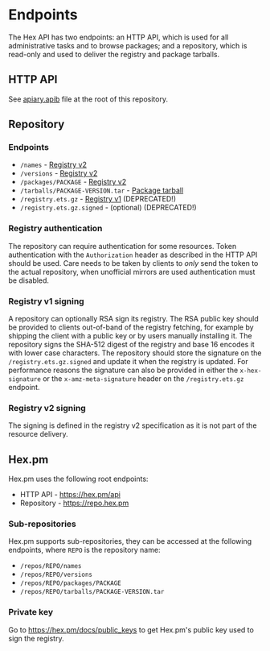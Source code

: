 # Endpoints

The Hex API has two endpoints: an HTTP API, which is used for all administrative tasks and to browse packages; and a repository, which is read-only and used to deliver the registry and package tarballs.

## HTTP API

See [apiary.apib](https://github.com/hexpm/specifications/blob/master/apiary.apib) file at the root of this repository.

## Repository

### Endpoints

  * `/names` - [Registry v2](https://github.com/hexpm/specifications/blob/master/registry-v2.md)
  * `/versions` - [Registry v2](https://github.com/hexpm/specifications/blob/master/registry-v2.md)
  * `/packages/PACKAGE` - [Registry v2](https://github.com/hexpm/specifications/blob/master/registry-v2.md)
  * `/tarballs/PACKAGE-VERSION.tar` - [Package tarball](https://github.com/hexpm/specifications/blob/master/package_tarball.md)
  * `/registry.ets.gz` - [Registry v1](https://github.com/hexpm/specifications/blob/master/registry-v1.md) (DEPRECATED!)
  * `/registry.ets.gz.signed` - (optional) (DEPRECATED!)

### Registry authentication

The repository can require authentication for some resources. Token authentication with the `Authorization` header as described in the HTTP API should be used. Care needs to be taken by clients to *only* send the token to the actual repository, when unofficial mirrors are used authentication must be disabled.

### Registry v1 signing

A repository can optionally RSA sign its registry. The RSA public key should be provided to clients out-of-band of the registry fetching, for example by shipping the client with a public key or by users manually installing it. The repository signs the SHA-512 digest of the registry and base 16 encodes it with lower case characters. The repository should store the signature on the `/registry.ets.gz.signed` and update it when the registry is updated. For performance reasons the signature can also be provided in either the `x-hex-signature` or the `x-amz-meta-signature` header on the `/registry.ets.gz` endpoint.

### Registry v2 signing

The signing is defined in the registry v2 specification as it is not part of the resource delivery.

## Hex.pm

Hex.pm uses the following root endpoints:

  * HTTP API - https://hex.pm/api
  * Repository - https://repo.hex.pm

### Sub-repositories

Hex.pm supports sub-repositories, they can be accessed at the following endpoints, where `REPO` is the repository name:

  * `/repos/REPO/names`
  * `/repos/REPO/versions`
  * `/repos/REPO/packages/PACKAGE`
  * `/repos/REPO/tarballs/PACKAGE-VERSION.tar`

### Private key

Go to https://hex.pm/docs/public_keys to get Hex.pm's public key used to sign the registry.
